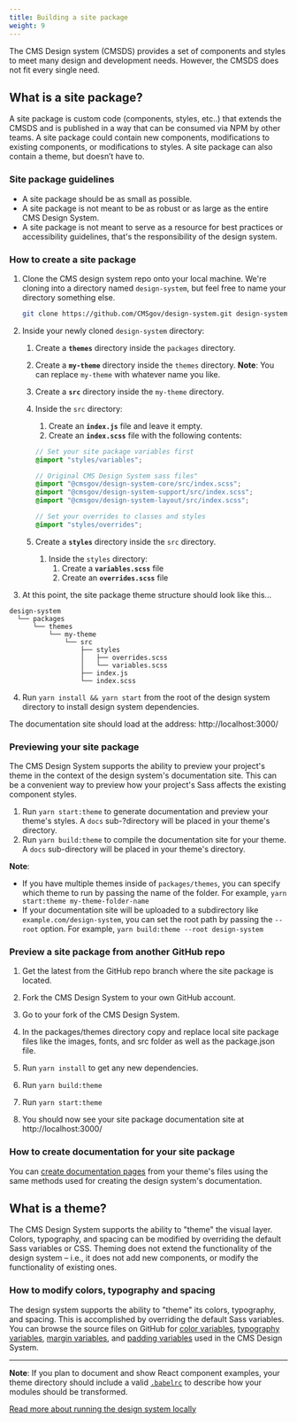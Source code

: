 ```yaml
---
title: Building a site package
weight: 9
---
```

The CMS Design system (CMSDS) provides a set of components and styles to meet many design and development needs. However, the CMSDS does not fit every single need.

## What is a site package?

A site package is custom code (components, styles, etc..) that extends the CMSDS and is published in a way that can be consumed via NPM by other teams. A site package could contain new components, modifications to existing components, or modifications to styles. A site package can also contain a theme, but doesn’t have to.

### Site package guidelines

* A site package should be as small as possible.
* A site package is not meant to be as robust or as large as the entire CMS Design System.
* A site package is not meant to serve as a resource for best practices or accessibility guidelines, that's the responsibility of the design system.

### How to create a site package

1. Clone the CMS design system repo onto your local machine. We're cloning into a directory named `design-system`, but feel free to name your directory something else.

   ```bash
   git clone https://github.com/CMSgov/design-system.git design-system
   ```

1. Inside your newly cloned `design-system` directory:
    1. Create a **`themes`** directory inside the `packages` directory.
    1. Create a **`my-theme`** directory inside the `themes` directory. **Note**: You can replace `my-theme` with whatever name you like.
    1. Create a **`src`** directory inside the `my-theme` directory.
    1. Inside the `src` directory:
        1. Create an **`index.js`** file and leave it empty.
        1. Create an **`index.scss`** file with the following contents:

         ```SCSS
         // Set your site package variables first
         @import "styles/variables";

         // Original CMS Design System sass files"
         @import "@cmsgov/design-system-core/src/index.scss";
         @import "@cmsgov/design-system-support/src/index.scss";
         @import "@cmsgov/design-system-layout/src/index.scss";

         // Set your overrides to classes and styles
         @import "styles/overrides";
         ```
     1. Create a **`styles`** directory inside the `src` directory.
         1. Inside the `styles` directory:
             1. Create a **`variables.scss`** file
             2. Create an **`overrides.scss`** file

1. At this point, the site package theme structure should look like this...

  ```
  design-system
    └── packages
        └── themes
            └── my-theme
                └── src
                    ├── styles
                    │   ├── overrides.scss
                    │   └── variables.scss
                    ├── index.js
                    └── index.scss
  ```

4. Run `yarn install && yarn start` from the root of the design system directory to install design system dependencies.

The documentation site should load at the address: http://localhost:3000/

### Previewing your site package

The CMS Design System supports the ability to preview your project's theme in the context of the design system's documentation site. This can be a convenient way to preview how your project's Sass affects the existing component styles.

1. Run `yarn start:theme` to generate documentation and preview your theme's styles. A `docs` sub-?directory will be placed in your theme's directory.
1. Run `yarn build:theme` to compile the documentation site for your theme. A `docs` sub-directory will be placed in your theme's directory.

**Note**:
* If you have multiple themes inside of `packages/themes`, you can specify which theme to run by passing the name of the folder. For example, `yarn start:theme my-theme-folder-name`
* If your documentation site will be uploaded to a subdirectory like `example.com/design-system`, you can set the root path by passing the `--root` option. For example, `yarn build:theme --root design-system`

### Preview a site package from another GitHub repo

1. Get the latest from the GitHub repo branch where the site package is located.

1. Fork the CMS Design System to your own GitHub account.

1. Go to your fork of the CMS Design System.

1. In the packages/themes directory copy and replace local site package files like the images, fonts, and src folder as well as the package.json file.

1. Run `yarn install` to get any new dependencies.

1. Run `yarn build:theme`

1. Run `yarn start:theme`

1. You should now see your site package documentation site at http://localhost:3000/

### How to create documentation for your site package

You can [create documentation pages](https://github.com/CMSgov/design-system/blob/master/guides/WRITING-DOCUMENTATION.md) from your theme's files using the same methods used for creating the design system's documentation.

## What is a theme?

The CMS Design System supports the ability to "theme" the visual layer. Colors, typography, and spacing can be modified by overriding the default Sass variables or CSS. Theming does not extend the functionality of the design system – i.e., it does not add new components, or modify the functionality of existing ones.

### How to modify colors, typography and spacing

The design system supports the ability to "theme" its colors, typography, and spacing. This is accomplished by overriding the default Sass variables. You can browse the source files on GitHub for [color variables](https://github.com/CMSgov/design-system/blob/master/packages/support/src/settings/_variables.color.scss), [typography variables](https://github.com/CMSgov/design-system/blob/master/packages/support/src/settings/_override.uswds.scss), [margin variables](https://github.com/CMSgov/design-system/blob/master/packages/core/src/utilities/margin.scss), and [padding variables](https://github.com/CMSgov/design-system/blob/master/packages/core/src/utilities/padding.scss) used in the CMS Design System.

---

**Note**: If you plan to document and show React component examples, your theme directory should include a valid [`.babelrc`](https://babeljs.io/docs/usage/babelrc/) to describe how your modules should be transformed.

[Read more about running the design system locally](https://github.com/CMSgov/design-system/blob/master/README.md#running-locally)
